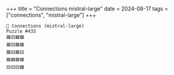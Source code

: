 +++
title = "Connections mistral-large"
date = 2024-08-17
tags = ["connections", "mistral-large"]
+++

```text
🤖 Connections (mistral-large) 
Puzzle #433
🟩🟨🟩🟩
🟩🟨🟩🟩
🟩🟨🟩🟨
🟦🟦🟦🟦
🟨🟨🟨🟩
```
